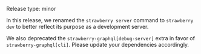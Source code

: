 Release type: minor

In this release, we renamed the `strawberry server` command to `strawberry dev`
to better reflect its purpose as a development server.

We also deprecated the `strawberry-graphql[debug-server]` extra in favor of
`strawberry-graphql[cli]`. Please update your dependencies accordingly.
